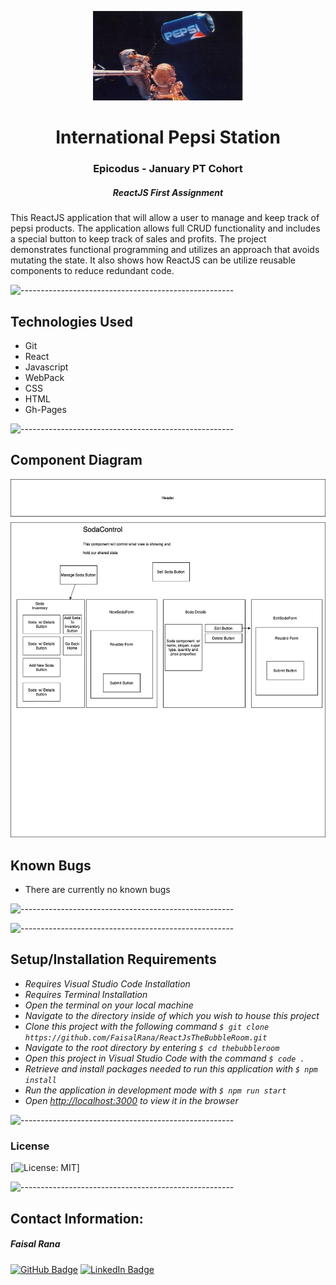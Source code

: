 <p align="center"> 
  <img src="./src/img/pepsiSpaceReadme.jpg" alt="pic of bitcoins.jpeg" width="240px" height="px">
</p>
<h1 align="center"> International Pepsi Station </h1>
<h3 align="center"> Epicodus - January PT Cohort </h3>
<h5 align="center"> ReactJS First Assignment  </h5>

<p>This ReactJS application that will allow a user to manage and keep track of pepsi products. The application allows full CRUD functionality and includes a special button to keep track of sales and profits.  The project demonstrates functional programming and utilizes an approach that avoids mutating the state. It also shows how ReactJS can be utilize reusable components to reduce redundant code.</p>

![-----------------------------------------------------](https://raw.githubusercontent.com/andreasbm/readme/master/assets/lines/rainbow.png)

## Technologies Used

* Git
* React
* Javascript
* WebPack
* CSS
* HTML
* Gh-Pages

![-----------------------------------------------------](https://raw.githubusercontent.com/andreasbm/readme/master/assets/lines/rainbow.png)

## Component Diagram

![Image of component tree](./src/img/component-diagram.png)

## Known Bugs

* There are currently no known bugs

![-----------------------------------------------------](https://raw.githubusercontent.com/andreasbm/readme/master/assets/lines/rainbow.png)

![-----------------------------------------------------](https://raw.githubusercontent.com/andreasbm/readme/master/assets/lines/rainbow.png)

## Setup/Installation Requirements

* _Requires Visual Studio Code Installation_
* _Requires Terminal Installation_
* _Open the terminal on your local machine_
* _Navigate to the directory inside of which you wish to house this project_
* _Clone this project with the following command  `$ git clone https://github.com/FaisalRana/ReactJsTheBubbleRoom.git`_
* _Navigate to the root directory by entering `$ cd thebubbleroom`_
* _Open this project in Visual Studio Code with the command `$ code .`_
* _Retrieve and install packages needed to run this application with `$ npm install`_
* _Run the application in development mode with `$ npm run start`_
* _Open [http://localhost:3000](http://localhost:3000) to view it in the browser_


![-----------------------------------------------------](https://raw.githubusercontent.com/andreasbm/readme/master/assets/lines/rainbow.png)

### License

[![License: MIT](https://img.shields.io/badge/License-MIT-yellow.svg)]

![-----------------------------------------------------](https://raw.githubusercontent.com/andreasbm/readme/master/assets/lines/rainbow.png)



## Contact Information:


<h5>Faisal Rana</h5>

[![GitHub Badge](https://img.shields.io/badge/GitHub-100000?style=for-the-badge&logo=github&logoColor=white)](https://github.com/faisalrana)
[![LinkedIn Badge](https://img.shields.io/badge/LinkedIn-0077B5?style=for-the-badge&logo=linkedin&logoColor=white)](https://www.linkedin.com/in/faisalsrana)


